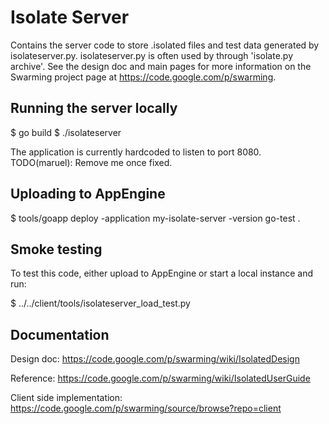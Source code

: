 Isolate Server
==============

Contains the server code to store .isolated files and test data generated by
isolateserver.py. isolateserver.py is often used by through 'isolate.py
archive'. See the design doc and main pages for more information on the Swarming
project page at https://code.google.com/p/swarming.


Running the server locally
--------------------------

  $ go build
  $ ./isolateserver

The application is currently hardcoded to listen to port 8080.
TODO(maruel): Remove me once fixed.


Uploading to AppEngine
----------------------

  $ tools/goapp deploy -application my-isolate-server -version go-test .


Smoke testing
-------------

To test this code, either upload to AppEngine or start a local instance and run:

  $ ../../client/tools/isolateserver_load_test.py <host>


Documentation
-------------

Design doc:
https://code.google.com/p/swarming/wiki/IsolatedDesign

Reference:
https://code.google.com/p/swarming/wiki/IsolatedUserGuide

Client side implementation:
https://code.google.com/p/swarming/source/browse?repo=client
